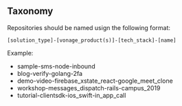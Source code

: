 

## Taxonomy

Repositories should be named usign the following format:

`[solution_type]-[vonage_product(s)]-[tech_stack]-[name]`

Example:
- sample-sms-node-inbound
- blog-verify-golang-2fa
- demo-video-firebase_xstate_react-google_meet_clone
- workshop-messages_dispatch-rails-campus_2019
- tutorial-clientsdk-ios_swift-in_app_call
